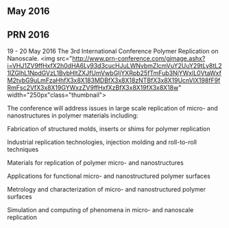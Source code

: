 ## May 2016

##  PRN 2016

19 - 20 May 2016
The 3rd International Conference Polymer Replication on Nanoscale. 
<img src="http://www.prn-conference.com/gimage.ashx?i=VHJ1ZV9ffHxfX2h0dHA6Ly93d3cucHJuLWNvbmZlcmVuY2UuY29tLy8tL21lZGlhL1NpdGVzL1BvbHltZXJfUmVwbGljYXRpb25fTmFub3NjYWxlL0VtaWxfM2tvbG9uLmFzaHhfX3x8X183MDBfX3x8X18zNTBfX3x8X19UcnVlX198fF9fRmFsc2VfX3x8X19GYWxzZV9ffHxfXzBfX3x8X19fX3x8X18w" width="250px"class="thumbnail">

The conference will address issues in large scale replication of micro- and nanostructures in polymer materials including:

Fabrication of structured molds, inserts or shims for polymer replication

Industrial replication technologies, injection molding and roll-to-roll techniques

Materials for replication of polymer micro- and nanostructures

Applications for functional micro- and nanostructured polymer surfaces

Metrology and characterization of micro- and nanostructured polymer surfaces

Simulation and computing of phenomena in micro- and nanoscale replication